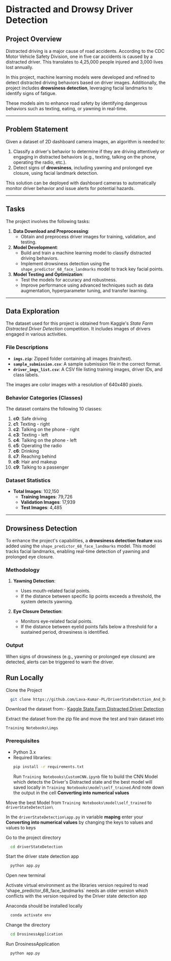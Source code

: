 # Distracted and Drowsy Driver Detection

## Project Overview

Distracted driving is a major cause of road accidents. According to the CDC Motor Vehicle Safety Division, one in five car accidents is caused by a distracted driver. This translates to 4,25,000 people injured and 3,000 lives lost annually.

In this project, machine learning models were developed and refined to detect distracted driving behaviors based on driver images. Additionally, the project includes **drowsiness detection**, leveraging facial landmarks to identify signs of fatigue.

These models aim to enhance road safety by identifying dangerous behaviors such as texting, eating, or yawning in real-time.

---

## Problem Statement

Given a dataset of 2D dashboard camera images, an algorithm is needed to:

1. Classify a driver's behavior to determine if they are driving attentively or engaging in distracted behaviors (e.g., texting, talking on the phone, operating the radio, etc.).
2. Detect signs of **drowsiness**, including yawning and prolonged eye closure, using facial landmark detection.

This solution can be deployed with dashboard cameras to automatically monitor driver behavior and issue alerts for potential hazards.

---

## Tasks

The project involves the following tasks:

1. **Data Download and Preprocessing**:
   - Obtain and preprocess driver images for training, validation, and testing.
2. **Model Development**:
   - Build and train a machine learning model to classify distracted driving behaviors.
   - Implement drowsiness detection using the `shape_predictor_68_face_landmarks` model to track key facial points.
3. **Model Testing and Optimization**:
   - Test the models for accuracy and robustness.
   - Improve performance using advanced techniques such as data augmentation, hyperparameter tuning, and transfer learning.

---

## Data Exploration

The dataset used for this project is obtained from Kaggle's _State Farm Distracted Driver Detection_ competition. It includes images of drivers engaged in various activities.

### File Descriptions

- **`imgs.zip`**: Zipped folder containing all images (train/test).
- **`sample_submission.csv`**: A sample submission file in the correct format.
- **`driver_imgs_list.csv`**: A CSV file listing training images, driver IDs, and class labels.

The images are color images with a resolution of 640x480 pixels.

### Behavior Categories (Classes)

The dataset contains the following 10 classes:

1. **c0**: Safe driving
2. **c1**: Texting - right
3. **c2**: Talking on the phone - right
4. **c3**: Texting - left
5. **c4**: Talking on the phone - left
6. **c5**: Operating the radio
7. **c6**: Drinking
8. **c7**: Reaching behind
9. **c8**: Hair and makeup
10. **c9**: Talking to a passenger

### Dataset Statistics

- **Total Images**: 102,150
  - **Training Images**: 79,726
  - **Validation Images**: 17,939
  - **Test Images**: 4,485

---

## Drowsiness Detection

To enhance the project's capabilities, a **drowsiness detection feature** was added using the `shape_predictor_68_face_landmarks` model. This model tracks facial landmarks, enabling real-time detection of yawning and prolonged eye closure.

### Methodology

1. **Yawning Detection**:

   - Uses mouth-related facial points.
   - If the distance between specific lip points exceeds a threshold, the system detects yawning.

2. **Eye Closure Detection**:
   - Monitors eye-related facial points.
   - If the distance between eyelid points falls below a threshold for a sustained period, drowsiness is identified.

### Output

When signs of drowsiness (e.g., yawning or prolonged eye closure) are detected, alerts can be triggered to warn the driver.

## Run Locally

Clone the Project

```bash
  git clone https://github.com/Lava-Kumar-PL/DriverStateDetction_And_DrosinessDetection.git
```

Download the dataset from:-
[Kaggle State Farm Distracted Driver Detection](https://www.kaggle.com/c/state-farm-distracted-driver-detection/data)

Extract the dataset from the zip file and move the test and train dataset into

```
Training Notebooks\imgs
```

### Prerequisites

- Python 3.x
- Required libraries:
  ```bash
  pip install -r requirements.txt
  ```
  Run `Training Notebooks\CustomCNN.ipynb` file to build the CNN Model which detects the Driver's Distracted state and the best model will saved locally in `Training Notebooks\model\self_trained`.And note down the output in the cell **Converting into numerical values**

Move the best Model from `Training Notebooks\model\self_trained` to `driverStateDetection\`

In the `driverStateDetection\app.py` in variable **maping** enter your **Converting into numerical values** by changing the keys to values and values to keys

Go to the project directory

```bash
  cd driverStateDetection
```

Start the driver state detection app

```bash
  python app.py
```

Open new terminal

Activate virtual environment as the libraries version required to read 'shape_predictor_68_face_landmarks` needs an older version which conflicts with the version required by the Driver state detection app

Anaconda should be installed locally

```bash
  conda activate env
```

Change the directory

```bash
  cd DrosinessApplication
```

Run DrosinessApplication

```bash
  python app.py
```
